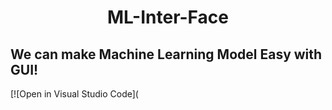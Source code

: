 <html>
<h1 align="center">ML-Inter-Face</h1>
</html>
<h2>We can make Machine Learning Model Easy with GUI!</h2>
[![Open in Visual Studio Code](<img src="https://img.shields.io/static/v1?logo=visualstudiocode&label=&message=Open%20in%20Visual%20Studio%20Code&labelColor=2c2c32&color=007acc&logoColor=007acc)](https://open.vscode.dev/paccho/ML-Inter-Face)